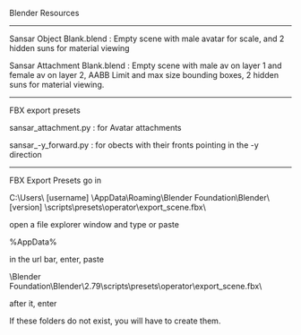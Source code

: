 Blender Resources

----

Sansar Object Blank.blend : Empty scene with male avatar for scale, and 2 hidden suns for material viewing

Sansar Attachment Blank.blend : Empty scene with male av on layer 1 and female av on layer 2, AABB Limit and max size bounding boxes, 2 hidden suns for material viewing.

----

FBX export presets

sansar_attachment.py : for Avatar attachments

sansar_-y_forward.py : for obects with their fronts pointing in the -y direction

----

FBX Export Presets go in

C:\Users\ [username] \AppData\Roaming\Blender Foundation\Blender\ [version] \scripts\presets\operator\export_scene.fbx\

open a file explorer window and type or paste

%AppData%

in the url bar, enter, paste

\Blender Foundation\Blender\2.79\scripts\presets\operator\export_scene.fbx\

after it, enter

If these folders do not exist, you will have to create them.
